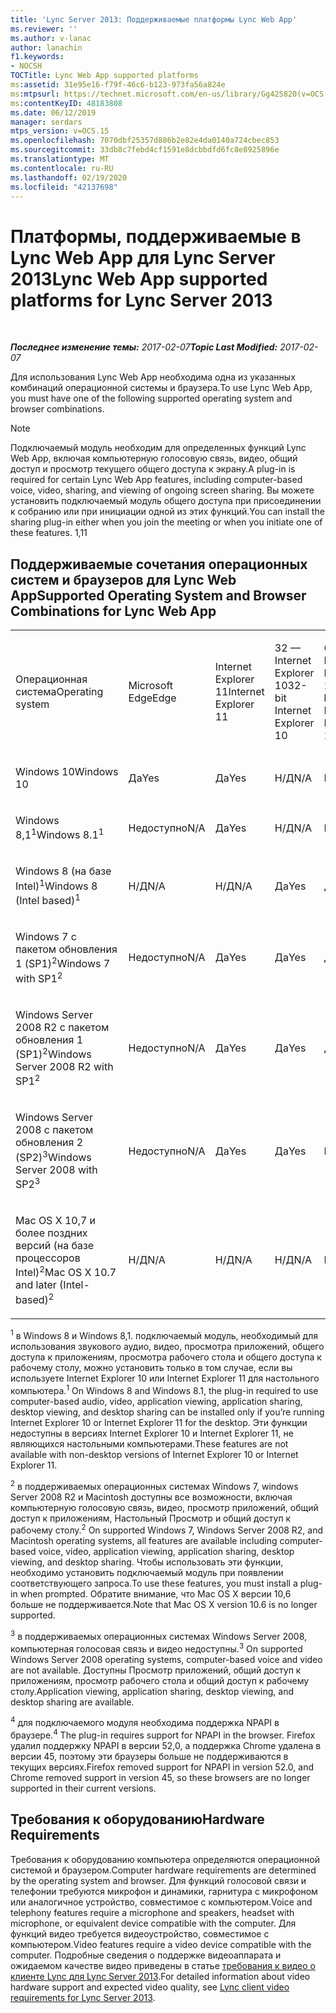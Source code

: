 ```yaml
---
title: 'Lync Server 2013: Поддерживаемые платформы Lync Web App'
ms.reviewer: ''
ms.author: v-lanac
author: lanachin
f1.keywords:
- NOCSH
TOCTitle: Lync Web App supported platforms
ms:assetid: 31e95e16-f79f-46c6-b123-973fa56a824e
ms:mtpsurl: https://technet.microsoft.com/en-us/library/Gg425820(v=OCS.15)
ms:contentKeyID: 48183808
ms.date: 06/12/2019
manager: serdars
mtps_version: v=OCS.15
ms.openlocfilehash: 7070dbf25357d886b2e82e4da0140a724cbec853
ms.sourcegitcommit: 33db8c7febd4cf1591e8dcbbdfd6fc8e8925896e
ms.translationtype: MT
ms.contentlocale: ru-RU
ms.lasthandoff: 02/19/2020
ms.locfileid: "42137698"
---
```

<div data-xmlns="http://www.w3.org/1999/xhtml">

<div class="topic" data-xmlns="http://www.w3.org/1999/xhtml" data-msxsl="urn:schemas-microsoft-com:xslt" data-cs="http://msdn.microsoft.com/">

<div data-asp="https://msdn2.microsoft.com/asp">

# <a name="lync-web-app-supported-platforms-for-lync-server-2013"></a><span data-ttu-id="e7dae-102">Платформы, поддерживаемые в Lync Web App для Lync Server 2013</span><span class="sxs-lookup"><span data-stu-id="e7dae-102">Lync Web App supported platforms for Lync Server 2013</span></span>

</div>

<div id="mainSection">

<div id="mainBody">

<span> </span>

<span data-ttu-id="e7dae-103">_**Последнее изменение темы:** 2017-02-07_</span><span class="sxs-lookup"><span data-stu-id="e7dae-103">_**Topic Last Modified:** 2017-02-07_</span></span>

<span data-ttu-id="e7dae-104">Для использования Lync Web App необходима одна из указанных комбинаций операционной системы и браузера.</span><span class="sxs-lookup"><span data-stu-id="e7dae-104">To use Lync Web App, you must have one of the following supported operating system and browser combinations.</span></span>

<div>


> [!NOTE]  
> <span data-ttu-id="e7dae-105">Подключаемый модуль необходим для определенных функций Lync Web App, включая компьютерную голосовую связь, видео, общий доступ и просмотр текущего общего доступа к экрану.</span><span class="sxs-lookup"><span data-stu-id="e7dae-105">A plug-in is required for certain Lync Web App features, including computer-based voice, video, sharing, and viewing of ongoing screen sharing.</span></span> <span data-ttu-id="e7dae-106">Вы можете установить подключаемый модуль общего доступа при присоединении к собранию или при инициации одной из этих функций.</span><span class="sxs-lookup"><span data-stu-id="e7dae-106">You can install the sharing plug-in either when you join the meeting or when you initiate one of these features.</span></span> <span data-ttu-id="e7dae-107">1,1</span><span class="sxs-lookup"><span data-stu-id="e7dae-107">1</span></span><BR>



</div>

<div>

## <a name="supported-operating-system-and-browser-combinations-for-lync-web-app"></a><span data-ttu-id="e7dae-108">Поддерживаемые сочетания операционных систем и браузеров для Lync Web App</span><span class="sxs-lookup"><span data-stu-id="e7dae-108">Supported Operating System and Browser Combinations for Lync Web App</span></span>


<table style="width:100%;">
<colgroup>
<col style="width: 9%" />
<col style="width: 9%" />
<col style="width: 9%" />
<col style="width: 9%" />
<col style="width: 9%" />
<col style="width: 9%" />
<col style="width: 9%" />
<col style="width: 9%" />
<col style="width: 9%" />
<col style="width: 9%" />
<col style="width: 9%" />
</colgroup>
<tbody>
<tr class="odd">
<td><p><span data-ttu-id="e7dae-109">Операционная система</span><span class="sxs-lookup"><span data-stu-id="e7dae-109">Operating system</span></span></p></td>
<td><p><span data-ttu-id="e7dae-110">Microsoft Edge</span><span class="sxs-lookup"><span data-stu-id="e7dae-110">Edge</span></span></p></td>
<td><p><span data-ttu-id="e7dae-111">Internet Explorer 11</span><span class="sxs-lookup"><span data-stu-id="e7dae-111">Internet Explorer 11</span></span></p></td>
<td><p><span data-ttu-id="e7dae-112">32 — Internet Explorer 10</span><span class="sxs-lookup"><span data-stu-id="e7dae-112">32-bit Internet Explorer 10</span></span></p></td>
<td><p><span data-ttu-id="e7dae-113">64 — Internet Explorer 10</span><span class="sxs-lookup"><span data-stu-id="e7dae-113">64-bit Internet Explorer 10</span></span></p></td>
<td><p><span data-ttu-id="e7dae-114">32 — Internet Explorer 9</span><span class="sxs-lookup"><span data-stu-id="e7dae-114">32-bit Internet Explorer 9</span></span></p></td>
<td><p><span data-ttu-id="e7dae-115">64 — Internet Explorer 9</span><span class="sxs-lookup"><span data-stu-id="e7dae-115">64-bit Internet Explorer 9</span></span></p></td>
<td><p><span data-ttu-id="e7dae-116">Firefox 32 — бит<sup>4</sup></span><span class="sxs-lookup"><span data-stu-id="e7dae-116">Firefox 32-bit<sup>4</sup></span></span></p></td>
<td><p><span data-ttu-id="e7dae-117">Firefox 64 — бит<sup>4</sup></span><span class="sxs-lookup"><span data-stu-id="e7dae-117">Firefox 64-bit<sup>4</sup></span></span></p></td>
<td><p><span data-ttu-id="e7dae-118">Safari</span><span class="sxs-lookup"><span data-stu-id="e7dae-118">Safari</span></span></p></td>
<td><p><span data-ttu-id="e7dae-119">Хром<sup>4</sup></span><span class="sxs-lookup"><span data-stu-id="e7dae-119">Chrome<sup>4</sup></span></span></p></td>
</tr>
<tr class="even">
<td><p><span data-ttu-id="e7dae-120">Windows 10</span><span class="sxs-lookup"><span data-stu-id="e7dae-120">Windows 10</span></span></p></td>
<td><p><span data-ttu-id="e7dae-121">Да</span><span class="sxs-lookup"><span data-stu-id="e7dae-121">Yes</span></span></p></td>
<td><p><span data-ttu-id="e7dae-122">Да</span><span class="sxs-lookup"><span data-stu-id="e7dae-122">Yes</span></span></p></td>
<td><p><span data-ttu-id="e7dae-123">Н/Д</span><span class="sxs-lookup"><span data-stu-id="e7dae-123">N/A</span></span></p></td>
<td><p><span data-ttu-id="e7dae-124">Н/Д</span><span class="sxs-lookup"><span data-stu-id="e7dae-124">N/A</span></span></p></td>
<td><p><span data-ttu-id="e7dae-125">Н/Д</span><span class="sxs-lookup"><span data-stu-id="e7dae-125">N/A</span></span></p></td>
<td><p><span data-ttu-id="e7dae-126">Н/Д</span><span class="sxs-lookup"><span data-stu-id="e7dae-126">N/A</span></span></p></td>
<td><p><span data-ttu-id="e7dae-127">Нет</span><span class="sxs-lookup"><span data-stu-id="e7dae-127">No</span></span></p></td>
<td><p><span data-ttu-id="e7dae-128">Нет</span><span class="sxs-lookup"><span data-stu-id="e7dae-128">No</span></span></p></td>
<td><p><span data-ttu-id="e7dae-129">Н/Д</span><span class="sxs-lookup"><span data-stu-id="e7dae-129">N/A</span></span></p></td>
<td><p><span data-ttu-id="e7dae-130">Нет</span><span class="sxs-lookup"><span data-stu-id="e7dae-130">No</span></span></p></td>
</tr>
<tr class="odd">
<td><p><span data-ttu-id="e7dae-131">Windows 8,1<sup>1</sup></span><span class="sxs-lookup"><span data-stu-id="e7dae-131">Windows 8.1<sup>1</sup></span></span></p></td>
<td><p><span data-ttu-id="e7dae-132">Недоступно</span><span class="sxs-lookup"><span data-stu-id="e7dae-132">N/A</span></span></p></td>
<td><p><span data-ttu-id="e7dae-133">Да</span><span class="sxs-lookup"><span data-stu-id="e7dae-133">Yes</span></span></p></td>
<td><p><span data-ttu-id="e7dae-134">Н/Д</span><span class="sxs-lookup"><span data-stu-id="e7dae-134">N/A</span></span></p></td>
<td><p><span data-ttu-id="e7dae-135">Н/Д</span><span class="sxs-lookup"><span data-stu-id="e7dae-135">N/A</span></span></p></td>
<td><p><span data-ttu-id="e7dae-136">Н/Д</span><span class="sxs-lookup"><span data-stu-id="e7dae-136">N/A</span></span></p></td>
<td><p><span data-ttu-id="e7dae-137">Н/Д</span><span class="sxs-lookup"><span data-stu-id="e7dae-137">N/A</span></span></p></td>
<td><p><span data-ttu-id="e7dae-138">Нет</span><span class="sxs-lookup"><span data-stu-id="e7dae-138">No</span></span></p></td>
<td><p><span data-ttu-id="e7dae-139">Нет</span><span class="sxs-lookup"><span data-stu-id="e7dae-139">No</span></span></p></td>
<td><p><span data-ttu-id="e7dae-140">Н/Д</span><span class="sxs-lookup"><span data-stu-id="e7dae-140">N/A</span></span></p></td>
<td><p><span data-ttu-id="e7dae-141">Нет</span><span class="sxs-lookup"><span data-stu-id="e7dae-141">No</span></span></p></td>
</tr>
<tr class="even">
<td><p><span data-ttu-id="e7dae-142">Windows 8 (на базе Intel)<sup>1</sup></span><span class="sxs-lookup"><span data-stu-id="e7dae-142">Windows 8 (Intel based)<sup>1</sup></span></span></p></td>
<td><p><span data-ttu-id="e7dae-143">Н/Д</span><span class="sxs-lookup"><span data-stu-id="e7dae-143">N/A</span></span></p></td>
<td><p><span data-ttu-id="e7dae-144">Н/Д</span><span class="sxs-lookup"><span data-stu-id="e7dae-144">N/A</span></span></p></td>
<td><p><span data-ttu-id="e7dae-145">Да</span><span class="sxs-lookup"><span data-stu-id="e7dae-145">Yes</span></span></p></td>
<td><p><span data-ttu-id="e7dae-146">Да</span><span class="sxs-lookup"><span data-stu-id="e7dae-146">Yes</span></span></p></td>
<td><p><span data-ttu-id="e7dae-147">Н/Д</span><span class="sxs-lookup"><span data-stu-id="e7dae-147">N/A</span></span></p></td>
<td><p><span data-ttu-id="e7dae-148">Н/Д</span><span class="sxs-lookup"><span data-stu-id="e7dae-148">N/A</span></span></p></td>
<td><p><span data-ttu-id="e7dae-149">Нет</span><span class="sxs-lookup"><span data-stu-id="e7dae-149">No</span></span></p></td>
<td><p><span data-ttu-id="e7dae-150">Нет</span><span class="sxs-lookup"><span data-stu-id="e7dae-150">No</span></span></p></td>
<td><p><span data-ttu-id="e7dae-151">Н/Д</span><span class="sxs-lookup"><span data-stu-id="e7dae-151">N/A</span></span></p></td>
<td><p><span data-ttu-id="e7dae-152">Нет</span><span class="sxs-lookup"><span data-stu-id="e7dae-152">No</span></span></p></td>
</tr>
<tr class="odd">
<td><p><span data-ttu-id="e7dae-153">Windows 7 с пакетом обновления 1 (SP1)<sup>2</sup></span><span class="sxs-lookup"><span data-stu-id="e7dae-153">Windows 7 with SP1<sup>2</sup></span></span></p></td>
<td><p><span data-ttu-id="e7dae-154">Недоступно</span><span class="sxs-lookup"><span data-stu-id="e7dae-154">N/A</span></span></p></td>
<td><p><span data-ttu-id="e7dae-155">Да</span><span class="sxs-lookup"><span data-stu-id="e7dae-155">Yes</span></span></p></td>
<td><p><span data-ttu-id="e7dae-156">Да</span><span class="sxs-lookup"><span data-stu-id="e7dae-156">Yes</span></span></p></td>
<td><p><span data-ttu-id="e7dae-157">Да</span><span class="sxs-lookup"><span data-stu-id="e7dae-157">Yes</span></span></p></td>
<td><p><span data-ttu-id="e7dae-158">Да</span><span class="sxs-lookup"><span data-stu-id="e7dae-158">Yes</span></span></p></td>
<td><p><span data-ttu-id="e7dae-159">Да</span><span class="sxs-lookup"><span data-stu-id="e7dae-159">Yes</span></span></p></td>
<td><p><span data-ttu-id="e7dae-160">Нет</span><span class="sxs-lookup"><span data-stu-id="e7dae-160">No</span></span></p></td>
<td><p><span data-ttu-id="e7dae-161">Нет</span><span class="sxs-lookup"><span data-stu-id="e7dae-161">No</span></span></p></td>
<td><p><span data-ttu-id="e7dae-162">Н/Д</span><span class="sxs-lookup"><span data-stu-id="e7dae-162">N/A</span></span></p></td>
<td><p><span data-ttu-id="e7dae-163">Нет</span><span class="sxs-lookup"><span data-stu-id="e7dae-163">No</span></span></p></td>
</tr>
<tr class="even">
<td><p><span data-ttu-id="e7dae-164">Windows Server 2008 R2 с пакетом обновления 1 (SP1)<sup>2</sup></span><span class="sxs-lookup"><span data-stu-id="e7dae-164">Windows Server 2008 R2 with SP1<sup>2</sup></span></span></p></td>
<td><p><span data-ttu-id="e7dae-165">Недоступно</span><span class="sxs-lookup"><span data-stu-id="e7dae-165">N/A</span></span></p></td>
<td><p><span data-ttu-id="e7dae-166">Да</span><span class="sxs-lookup"><span data-stu-id="e7dae-166">Yes</span></span></p></td>
<td><p><span data-ttu-id="e7dae-167">Да</span><span class="sxs-lookup"><span data-stu-id="e7dae-167">Yes</span></span></p></td>
<td><p><span data-ttu-id="e7dae-168">Да</span><span class="sxs-lookup"><span data-stu-id="e7dae-168">Yes</span></span></p></td>
<td><p><span data-ttu-id="e7dae-169">Да</span><span class="sxs-lookup"><span data-stu-id="e7dae-169">Yes</span></span></p></td>
<td><p><span data-ttu-id="e7dae-170">Да</span><span class="sxs-lookup"><span data-stu-id="e7dae-170">Yes</span></span></p></td>
<td><p><span data-ttu-id="e7dae-171">Нет</span><span class="sxs-lookup"><span data-stu-id="e7dae-171">No</span></span></p></td>
<td><p><span data-ttu-id="e7dae-172">Нет</span><span class="sxs-lookup"><span data-stu-id="e7dae-172">No</span></span></p></td>
<td><p><span data-ttu-id="e7dae-173">Н/Д</span><span class="sxs-lookup"><span data-stu-id="e7dae-173">N/A</span></span></p></td>
<td><p><span data-ttu-id="e7dae-174">Нет</span><span class="sxs-lookup"><span data-stu-id="e7dae-174">No</span></span></p></td>
</tr>
<tr class="odd">
<td><p><span data-ttu-id="e7dae-175">Windows Server 2008 с пакетом обновления 2 (SP2)<sup>3</sup></span><span class="sxs-lookup"><span data-stu-id="e7dae-175">Windows Server 2008 with SP2<sup>3</sup></span></span></p></td>
<td><p><span data-ttu-id="e7dae-176">Недоступно</span><span class="sxs-lookup"><span data-stu-id="e7dae-176">N/A</span></span></p></td>
<td><p><span data-ttu-id="e7dae-177">Да</span><span class="sxs-lookup"><span data-stu-id="e7dae-177">Yes</span></span></p></td>
<td><p><span data-ttu-id="e7dae-178">Да</span><span class="sxs-lookup"><span data-stu-id="e7dae-178">Yes</span></span></p></td>
<td><p><span data-ttu-id="e7dae-179">Нет</span><span class="sxs-lookup"><span data-stu-id="e7dae-179">No</span></span></p></td>
<td><p><span data-ttu-id="e7dae-180">Да</span><span class="sxs-lookup"><span data-stu-id="e7dae-180">Yes</span></span></p></td>
<td><p><span data-ttu-id="e7dae-181">Нет</span><span class="sxs-lookup"><span data-stu-id="e7dae-181">No</span></span></p></td>
<td><p><span data-ttu-id="e7dae-182">Нет</span><span class="sxs-lookup"><span data-stu-id="e7dae-182">No</span></span></p></td>
<td><p><span data-ttu-id="e7dae-183">Нет</span><span class="sxs-lookup"><span data-stu-id="e7dae-183">No</span></span></p></td>
<td><p><span data-ttu-id="e7dae-184">Н/Д</span><span class="sxs-lookup"><span data-stu-id="e7dae-184">N/A</span></span></p></td>
<td><p><span data-ttu-id="e7dae-185">Нет</span><span class="sxs-lookup"><span data-stu-id="e7dae-185">No</span></span></p></td>
</tr>
<tr class="even">
<td><p><span data-ttu-id="e7dae-186">Mac OS X 10,7 и более поздних версий (на базе процессоров Intel)<sup>2</sup></span><span class="sxs-lookup"><span data-stu-id="e7dae-186">Mac OS X 10.7 and later (Intel-based)<sup>2</sup></span></span></p></td>
<td><p><span data-ttu-id="e7dae-187">Н/Д</span><span class="sxs-lookup"><span data-stu-id="e7dae-187">N/A</span></span></p></td>
<td><p><span data-ttu-id="e7dae-188">Н/Д</span><span class="sxs-lookup"><span data-stu-id="e7dae-188">N/A</span></span></p></td>
<td><p><span data-ttu-id="e7dae-189">Н/Д</span><span class="sxs-lookup"><span data-stu-id="e7dae-189">N/A</span></span></p></td>
<td><p><span data-ttu-id="e7dae-190">Н/Д</span><span class="sxs-lookup"><span data-stu-id="e7dae-190">N/A</span></span></p></td>
<td><p><span data-ttu-id="e7dae-191">Н/Д</span><span class="sxs-lookup"><span data-stu-id="e7dae-191">N/A</span></span></p></td>
<td><p><span data-ttu-id="e7dae-192">Н/Д</span><span class="sxs-lookup"><span data-stu-id="e7dae-192">N/A</span></span></p></td>
<td><p><span data-ttu-id="e7dae-193">Нет</span><span class="sxs-lookup"><span data-stu-id="e7dae-193">No</span></span></p></td>
<td><p><span data-ttu-id="e7dae-194">Нет</span><span class="sxs-lookup"><span data-stu-id="e7dae-194">No</span></span></p></td>
<td><p><span data-ttu-id="e7dae-195">Да</span><span class="sxs-lookup"><span data-stu-id="e7dae-195">Yes</span></span></p></td>
<td><p><span data-ttu-id="e7dae-196">Нет</span><span class="sxs-lookup"><span data-stu-id="e7dae-196">No</span></span></p></td>
</tr>
</tbody>
</table>


<span data-ttu-id="e7dae-197"><sup>1</sup> в Windows 8 и Windows 8,1. подключаемый модуль, необходимый для использования звукового аудио, видео, просмотра приложений, общего доступа к приложениям, просмотра рабочего стола и общего доступа к рабочему столу, можно установить только в том случае, если вы используете Internet Explorer 10 или Internet Explorer 11 для настольного компьютера.</span><span class="sxs-lookup"><span data-stu-id="e7dae-197"><sup>1</sup> On Windows 8 and Windows 8.1, the plug-in required to use computer-based audio, video, application viewing, application sharing, desktop viewing, and desktop sharing can be installed only if you’re running Internet Explorer 10 or Internet Explorer 11 for the desktop.</span></span> <span data-ttu-id="e7dae-198">Эти функции недоступны в версиях Internet Explorer 10 и Internet Explorer 11, не являющихся настольными компьютерами.</span><span class="sxs-lookup"><span data-stu-id="e7dae-198">These features are not available with non-desktop versions of Internet Explorer 10 or Internet Explorer 11.</span></span>

<span data-ttu-id="e7dae-199"><sup>2</sup> в поддерживаемых операционных системах Windows 7, windows Server 2008 R2 и Macintosh доступны все возможности, включая компьютерную голосовую связь, видео, просмотр приложений, общий доступ к приложениям, Настольный Просмотр и общий доступ к рабочему столу.</span><span class="sxs-lookup"><span data-stu-id="e7dae-199"><sup>2</sup> On supported Windows 7, Windows Server 2008 R2, and Macintosh operating systems, all features are available including computer-based voice, video, application viewing, application sharing, desktop viewing, and desktop sharing.</span></span> <span data-ttu-id="e7dae-200">Чтобы использовать эти функции, необходимо установить подключаемый модуль при появлении соответствующего запроса.</span><span class="sxs-lookup"><span data-stu-id="e7dae-200">To use these features, you must install a plug-in when prompted.</span></span> <span data-ttu-id="e7dae-201">Обратите внимание, что Mac OS X версии 10,6 больше не поддерживается.</span><span class="sxs-lookup"><span data-stu-id="e7dae-201">Note that Mac OS X version 10.6 is no longer supported.</span></span>

<span data-ttu-id="e7dae-202"><sup>3</sup> в поддерживаемых операционных системах Windows Server 2008, компьютерная голосовая связь и видео недоступны.</span><span class="sxs-lookup"><span data-stu-id="e7dae-202"><sup>3</sup> On supported Windows Server 2008 operating systems, computer-based voice and video are not available.</span></span> <span data-ttu-id="e7dae-203">Доступны Просмотр приложений, общий доступ к приложениям, просмотр рабочего стола и общий доступ к рабочему столу.</span><span class="sxs-lookup"><span data-stu-id="e7dae-203">Application viewing, application sharing, desktop viewing, and desktop sharing are available.</span></span>

<span data-ttu-id="e7dae-204"><sup>4</sup> для подключаемого модуля необходима поддержка NPAPI в браузере.</span><span class="sxs-lookup"><span data-stu-id="e7dae-204"><sup>4</sup>  The plug-in requires support for NPAPI in the browser.</span></span> <span data-ttu-id="e7dae-205">Firefox удалил поддержку NPAPI в версии 52,0, а поддержка Chrome удалена в версии 45, поэтому эти браузеры больше не поддерживаются в текущих версиях.</span><span class="sxs-lookup"><span data-stu-id="e7dae-205">Firefox removed support for NPAPI in version 52.0, and Chrome removed support in version 45, so these browsers are no longer supported in their current versions.</span></span>

</div>

<div>

## <a name="hardware-requirements"></a><span data-ttu-id="e7dae-206">Требования к оборудованию</span><span class="sxs-lookup"><span data-stu-id="e7dae-206">Hardware Requirements</span></span>

<span data-ttu-id="e7dae-207">Требования к оборудованию компьютера определяются операционной системой и браузером.</span><span class="sxs-lookup"><span data-stu-id="e7dae-207">Computer hardware requirements are determined by the operating system and browser.</span></span> <span data-ttu-id="e7dae-208">Для функций голосовой связи и телефонии требуются микрофон и динамики, гарнитура с микрофоном или аналогичное устройство, совместимое с компьютером.</span><span class="sxs-lookup"><span data-stu-id="e7dae-208">Voice and telephony features require a microphone and speakers, headset with microphone, or equivalent device compatible with the computer.</span></span> <span data-ttu-id="e7dae-209">Для функций видео требуется видеоустройство, совместимое с компьютером.</span><span class="sxs-lookup"><span data-stu-id="e7dae-209">Video features require a video device compatible with the computer.</span></span> <span data-ttu-id="e7dae-210">Подробные сведения о поддержке видеоаппарата и ожидаемом качестве видео приведены в статье [требования к видео о клиенте Lync для Lync Server 2013](lync-server-2013-lync-client-video-requirements.md).</span><span class="sxs-lookup"><span data-stu-id="e7dae-210">For detailed information about video hardware support and expected video quality, see [Lync client video requirements for Lync Server 2013](lync-server-2013-lync-client-video-requirements.md).</span></span>

</div>

</div>

<span> </span>

</div>

</div>

</div>

